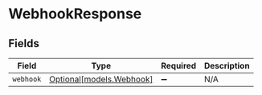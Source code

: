 # WebhookResponse


## Fields

| Field                                            | Type                                             | Required                                         | Description                                      |
| ------------------------------------------------ | ------------------------------------------------ | ------------------------------------------------ | ------------------------------------------------ |
| `webhook`                                        | [Optional[models.Webhook]](../models/webhook.md) | :heavy_minus_sign:                               | N/A                                              |